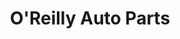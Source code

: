 ---
title: "O'Reilly Auto Parts"
url: /athens/oreilly-auto-parts-hawthorne-avenue/
shop: Autoteile
---